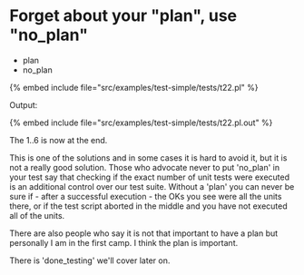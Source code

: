 # Forget about your "plan", use "no_plan"


* plan
* no_plan

{% embed include file="src/examples/test-simple/tests/t22.pl" %}

Output:

{% embed include file="src/examples/test-simple/tests/t22.pl.out" %}


The 1..6 is now at the end.





This is one of the solutions and in some cases it is hard to avoid it,
but it is not a really good solution. Those who advocate never to put
'no_plan' in your test say that checking if the exact number of unit
tests were executed is an additional control over our test suite.
Without a 'plan' you can never be sure if - after a successful execution -
the OKs you see were all the units there, or if the test script aborted
in the middle and you have not executed all of the units.

There are also people who say it is not that important to have a plan but
personally I am in the first camp. I think the plan is important.




There is 'done_testing' we'll cover later on.



